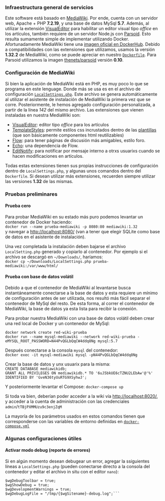 ### Infraestructura general de servicios
Este software está basado en [MediaWiki](https://www.mediawiki.org/wiki/MediaWiki/es). Por ende, cuenta con un servidor web, Apache + PHP **7.2.19**, y una base de datos MySql **5.7**. Además, al utilizar la extensión [VisualEditor](https://www.mediawiki.org/wiki/Extension:VisualEditor) para habilitar un editor visual tipo *office* en los artículos, también requiere de un servidor Node.js con [Parsoid](https://www.mediawiki.org/wiki/Parsoid). Esto resulta sumamente simple de implementar utilizando Docker. Afortunadamente MediaWiki tiene una [imagen oficial en DockerHub](https://hub.docker.com/_/mediawiki). Debido a compatibilidades con las extensiones que utilizamos, usamos la versión **1.32.2** de MediaWiki, como se puede apreciar en nuestro [`Dockerfile`](Dockerfile). Para Parsoid utilizamos la imagen [thenets/parsoid](https://hub.docker.com/r/thenets/parsoid/) versión **0.10**.

### Configuración de MediaWiki
Si bien la aplicación de MediaWiki está en PHP, es muy poco lo que se programa en este lenguage. Donde más se usa es en el archivo de configuración [`LocalSettings.php`](LocalSettings.php). Este archivo se genera automáticamente al utilizar el asistente de instalación de MediaWiki la primera vez que se corre. Posteriormente, le hemos agregado configuración personalizada, a partir de la línea *142* del mismo archivo. Las extensiones que vienen instaladas en nuestra MediaWiki son:
- [VisualEditor](https://www.mediawiki.org/wiki/Extension:VisualEditor): editor tipo *office* para los artículos
- [TemplateStyles](https://www.mediawiki.org/wiki/Extension:TemplateStyles): permite estilos css incrustados dentro de las [plantillas](https://www.mediawiki.org/wiki/Help:Templates) (que son básicamente componentes html reutilizables)
- [Flow](https://www.mediawiki.org/wiki/Extension:Flow): para tener páginas de discusión más amigables, estilo foro.
- [Echo](https://www.mediawiki.org/wiki/Extension:Echo): una dependencia de Flow.
- [EditNotify](https://www.mediawiki.org/wiki/Extension:EditNotify): para notificar por mensaje interno a otrxs usuarixs cuando se hacen modificaciones en artículos.

Todas estas extensiones tienen sus propias instrucciones de configuración dentro de `LocalSettings.php`, y algunas unos comandos dentro del `Dockerfile`. Si desean utilizar más extensiones, recuerden siempre utilizar las versiones **1.32** de las mismas.

### Pruebas preliminares
#### Prueba cero
Para probar MediaWiki en su estado más puro podemos levantar un contenedor de Docker haciendo:   
`docker run --name prueba-mediawiki -p 8080:80 mediawiki:1.32`   
y navegar a [http://localhost:8080/](http://localhost:8080/) (van a tener que elegir SQLite como base de datos en el asistente de instalación).

Una vez completada la instalación deben bajarse el archivo `LocalSetting.php` generado y copiarlo al contenedor. Por ejemplo si el archivo se descargó en `~/Downloads/`, haríamos:   
`docker cp ~/Downloads/LocalSettings.php prueba-mediawiki:/var/www/html/`

#### Prueba con base de datos volátil
Debido a que el contenedor de MediaWiki al levantarse busca instantáneamente conectarse a la base de datos y esta requiere un mínimo de configuración antes de ser utilizada, nos resultó más fácil separar el contenedor de MySql del resto. De esta forma, al correr el contenedor de MediaWiki, la base de datos ya esta lista para recibir la conexión.

Para probar nuestra MediaWiki con una base de datos volátil deben crear una red local de Docker y un contenedor de MySql:   
```
docker network create red-wiki-prueba
docker run --name mysql-mediawiki --network red-wiki-prueba -eMYSQL_ROOT_PASSWORD=N44PvQGLbQqCW4ddq8Ng mysql:5.7
```

Después conectarse a la consola `mysql` del contenedor:   
`docker exec -it mysql-mediawiki mysql -pN44PvQGLbQqCW4ddq8Ng`

Crear la base de datos y unx usuarix para la misma:   
`CREATE DATABASE mediawikidb;`   
`GRANT ALL PRIVILEGES ON mediawikidb.* TO '6uJ5bkUE6cTZNU2LEbAw'@'%' IDENTIFIED BY 'GveN36tyUuRTG9XSyhwJ';`

Y posteriormente levantar el Compose: `docker-compose up`

Si toda va bien, deberían poder acceder a la wiki vía [http://localhost:8020/](http://localhost:8020/), y acceder a la cuenta de administración con las credenciales `admin`/`tTBjPXMMUzu9c3enjZqM`

La mayoría de los parámetros usados en estos comandos tienen que corresponderse con las variables de entorno definidas en [`docker-compose.yml`](docker-compose.yml)

### Algunas configuraciones útiles
#### Activar modo debug (reporte de errores)

Si en algún momento desean debugear un error, agregar la ssiguientes líneas a `LocalSettings.php` (pueden conectarse directo a la consola del contenedor y editar el archivo in situ con el editor `nano`):
```$wgShowExceptionDetails = true;
$wgDebugToolbar = true;
$wgShowDebug = true;
$wgDevelopmentWarnings = true;
$wgDebugLogFile = "/tmp/{$wgSitename}-debug.log";```
